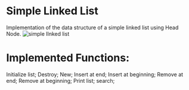 # Simple Linked List

Implementation of the data structure of a simple linked list using Head Node.
![simple lInked list](https://user-images.githubusercontent.com/115127639/208486154-d2dc974a-cbbe-44c8-86e5-56b4fe252c82.png)

# Implemented Functions:

Initialize list;
Destroy;
New;
Insert at end;
Insert at beginning;
Remove at end;
Remove at beginning;
Print list;
search;
